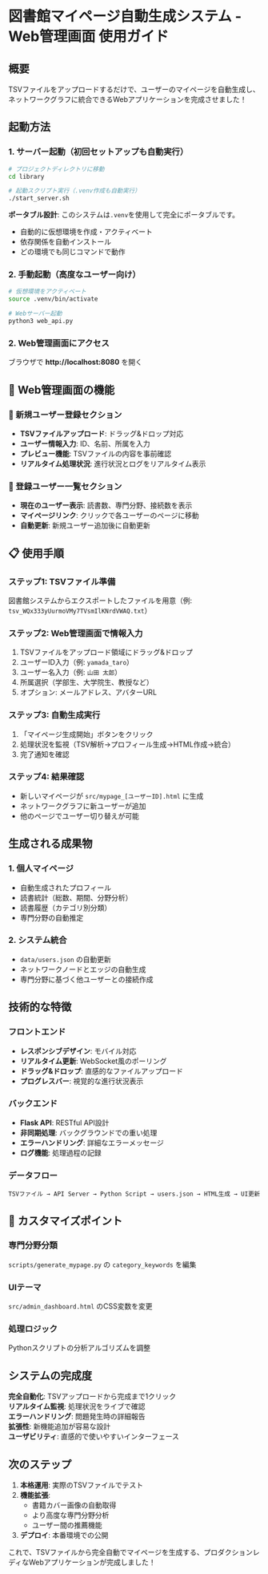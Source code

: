 # 図書館マイページ自動生成システム - Web管理画面 使用ガイド

## 概要

TSVファイルをアップロードするだけで、ユーザーのマイページを自動生成し、ネットワークグラフに統合できるWebアプリケーションを完成させました！

## 起動方法

### 1. サーバー起動（初回セットアップも自動実行）
```bash
# プロジェクトディレクトリに移動
cd library

# 起動スクリプト実行（.venv作成も自動実行）
./start_server.sh
```

**ポータブル設計**: このシステムは`.venv`を使用して完全にポータブルです。
- 自動的に仮想環境を作成・アクティベート
- 依存関係を自動インストール
- どの環境でも同じコマンドで動作

### 2. 手動起動（高度なユーザー向け）
```bash
# 仮想環境をアクティベート
source .venv/bin/activate

# Webサーバー起動
python3 web_api.py
```

### 2. Web管理画面にアクセス
ブラウザで **http://localhost:8080** を開く

## 📱 Web管理画面の機能

### 🔧 新規ユーザー登録セクション
- **TSVファイルアップロード**: ドラッグ&ドロップ対応
- **ユーザー情報入力**: ID、名前、所属を入力
- **プレビュー機能**: TSVファイルの内容を事前確認
- **リアルタイム処理状況**: 進行状況とログをリアルタイム表示

### 👥 登録ユーザー一覧セクション
- **現在のユーザー表示**: 読書数、専門分野、接続数を表示
- **マイページリンク**: クリックで各ユーザーのページに移動
- **自動更新**: 新規ユーザー追加後に自動更新

## 📋 使用手順

### ステップ1: TSVファイル準備
図書館システムからエクスポートしたファイルを用意（例: `tsv_WQx333yUurmoVMy7TVsmIlKNrdVWAQ.txt`）

### ステップ2: Web管理画面で情報入力
1. TSVファイルをアップロード領域にドラッグ&ドロップ
2. ユーザーID入力（例: `yamada_taro`）
3. ユーザー名入力（例: `山田 太郎`）
4. 所属選択（学部生、大学院生、教授など）
5. オプション: メールアドレス、アバターURL

### ステップ3: 自動生成実行
1. 「マイページ生成開始」ボタンをクリック
2. 処理状況を監視（TSV解析→プロフィール生成→HTML作成→統合）
3. 完了通知を確認

### ステップ4: 結果確認
- 新しいマイページが `src/mypage_[ユーザーID].html` に生成
- ネットワークグラフに新ユーザーが追加
- 他のページでユーザー切り替えが可能

## 生成される成果物

### 1. 個人マイページ
- 自動生成されたプロフィール
- 読書統計（総数、期間、分野分析）
- 読書履歴（カテゴリ別分類）
- 専門分野の自動推定

### 2. システム統合
- `data/users.json` の自動更新
- ネットワークノードとエッジの自動生成
- 専門分野に基づく他ユーザーとの接続作成

## 技術的な特徴

### フロントエンド
- **レスポンシブデザイン**: モバイル対応
- **リアルタイム更新**: WebSocket風のポーリング
- **ドラッグ&ドロップ**: 直感的なファイルアップロード
- **プログレスバー**: 視覚的な進行状況表示

### バックエンド
- **Flask API**: RESTful API設計
- **非同期処理**: バックグラウンドでの重い処理
- **エラーハンドリング**: 詳細なエラーメッセージ
- **ログ機能**: 処理過程の記録

### データフロー
```
TSVファイル → API Server → Python Script → users.json → HTML生成 → UI更新
```

## 🔧 カスタマイズポイント

### 専門分野分類
`scripts/generate_mypage.py` の `category_keywords` を編集

### UIテーマ
`src/admin_dashboard.html` のCSS変数を変更

### 処理ロジック
Pythonスクリプトの分析アルゴリズムを調整

## システムの完成度

**完全自動化**: TSVアップロードから完成まで1クリック  
**リアルタイム監視**: 処理状況をライブで確認  
**エラーハンドリング**: 問題発生時の詳細報告  
**拡張性**: 新機能追加が容易な設計  
**ユーザビリティ**: 直感的で使いやすいインターフェース  

## 次のステップ

1. **本格運用**: 実際のTSVファイルでテスト
2. **機能拡張**: 
   - 書籍カバー画像の自動取得
   - より高度な専門分野分析
   - ユーザー間の推薦機能
3. **デプロイ**: 本番環境での公開

これで、TSVファイルから完全自動でマイページを生成する、プロダクションレディなWebアプリケーションが完成しました！
